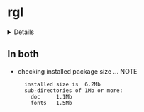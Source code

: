 # rgl

<details>

* Version: 0.109.6
* GitHub: https://github.com/dmurdoch/rgl
* Source code: https://github.com/cran/rgl
* Date/Publication: 2022-07-08 23:30:02 UTC
* Number of recursive dependencies: 108

Run `revdep_details(, "rgl")` for more info

</details>

## In both

*   checking installed package size ... NOTE
    ```
      installed size is  6.2Mb
      sub-directories of 1Mb or more:
        doc     1.1Mb
        fonts   1.5Mb
    ```

